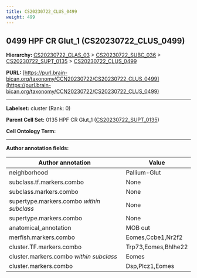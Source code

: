 ```yaml
---
title: CS20230722_CLUS_0499
weight: 499
---
```

## 0499 HPF CR Glut_1 (CS20230722_CLUS_0499)
<b>Hierarchy: </b>
[CS20230722_CLAS_03](../CS20230722_CLAS_03) >
[CS20230722_SUBC_036](../CS20230722_SUBC_036) >
[CS20230722_SUPT_0135](../CS20230722_SUPT_0135) >
[CS20230722_CLUS_0499](../CS20230722_CLUS_0499)

**PURL:** [https://purl.brain-bican.org/taxonomy/CCN20230722/CS20230722_CLUS_0499](https://purl.brain-bican.org/taxonomy/CCN20230722/CS20230722_CLUS_0499)

---


**Labelset:** cluster (Rank: 0)

**Parent Cell Set:** 0135 HPF CR Glut_1 ([CS20230722_SUPT_0135](../CS20230722_SUPT_0135))



**Cell Ontology Term:** 

[MARKER GENES.]: #


---

[TRANSFERRED ANNOTATIONS.]: #


[AUTHOR ANNOTATION FIELDS.]: #


**Author annotation fields:**

| Author annotation | Value |
|-------------------|-------|
|neighborhood|Pallium-Glut|
|subclass.tf.markers.combo|None|
|subclass.markers.combo|None|
|supertype.markers.combo _within subclass_|None|
|supertype.markers.combo|None|
|anatomical_annotation|MOB out|
|merfish.markers.combo|Eomes,Ccbe1,Nr2f2|
|cluster.TF.markers.combo|Trp73,Eomes,Bhlhe22|
|cluster.markers.combo _within subclass_|Eomes|
|cluster.markers.combo|Dsp,Plcz1,Eomes|
